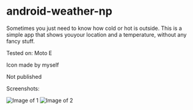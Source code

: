 # android-weather-np

Sometimes you just need to know how cold or hot is outside. This is a simple app that shows youyour location and a temperature, without any fancy stuff.

Tested on: Moto E

Icon made by myself

Not published

Screenshots:

![Image of 1](https://image.ibb.co/miT9wc/Screenshot_2018_04_07_19_32_01.png) ![Image of 2](https://image.ibb.co/cOhr9x/Screenshot_2018_04_07_19_31_26.png)
